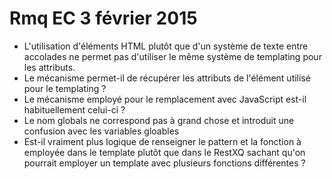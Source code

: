 # Rmq EC 3 février 2015

- L'utilisation d'éléments HTML plutôt que d'un système de texte entre accolades ne permet pas d'utiliser le même système de templating pour les attributs.
- Le mécanisme permet-il de récupérer les attributs de l'élément utilisé pour le templating ?
- Le mécanisme employé pour le remplacement avec JavaScript est-il habituellement celui-ci ?
- Le nom globals ne correspond pas à grand chose et introduit une confusion avec les variables gloables
- Est-il vraiment plus logique de renseigner le pattern et la fonction à employée dans le template plutôt que dans le RestXQ sachant qu'on pourrait employer un template avec plusieurs fonctions différentes ? 

